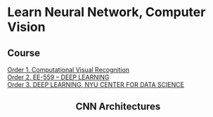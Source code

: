 <h1 color="blue">Learn Neural Network, Computer Vision</h1>

<h2>Course</h2>
<a href="https://www.cs.virginia.edu/~vicente/recognition/"> Order 1. Computational Visual Recognition</a></br>
<a href="https://fleuret.org/ee559/"> Order 2. EE-559 – DEEP LEARNING</a></br>
<a href="https://atcold.github.io/pytorch-Deep-Learning/"> Order 3. DEEP LEARNING, NYU CENTER FOR DATA SCIENCE</a></br>
<center>
  <h2>CNN Architectures</h2>
<img href="https://github.com/1106405114/NeuralNetwork/blob/master/img/Diagrams.svg" />
</center>

